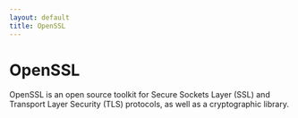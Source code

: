 ```yaml
---
layout: default
title: OpenSSL
---
```


# OpenSSL

OpenSSL is an open source toolkit for Secure Sockets Layer (SSL) and Transport Layer Security (TLS) protocols, as well as a cryptographic library.